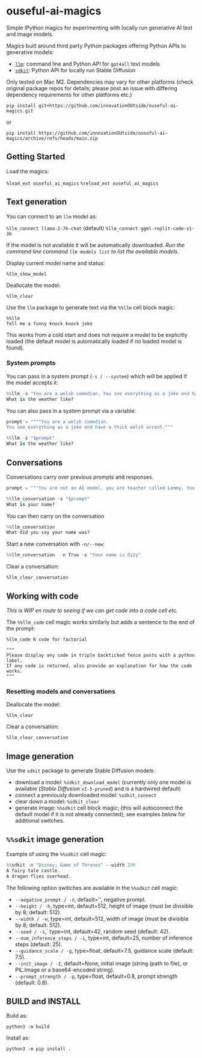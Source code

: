 # ouseful-ai-magics

Simple IPython magics for experimenting with locally run generative AI text and image models.

Magics built around third party Python packages offering Python APIs to generative models:

- [`llm`](https://github.com/simonw/llm): command line and Python API for `gpt4all` text models
- [`sdkit`](https://github.com/easydiffusion/sdkit): Python API for locally run Stable Diffusion

Only tested on Mac M2. Dependencies may vary for other platforms (check original package repos for details; please post an issue with differing dependency requirements for other platforms etc.)

`pip install git+https://github.com/innovationOUtside/ouseful-ai-magics.git`

or

`pip install https://github.com/innovationOUtside/ouseful-ai-magics/archive/refs/heads/main.zip`

## Getting Started

Load the magics:

`%load_ext ouseful_ai_magics`
`%reload_ext ouseful_ai_magics`

## Text generation

You can connect to an `llm` model as:

`%llm_connect llama-2-7b-chat` (default)
`%llm_connect ggml-replit-code-v1-3b`

If the model is not available it will be automatically downloaded. *Run the command line command `llm models list` to list the available models.*

Display current model name and status:

`%llm_show_model`

Deallocate the model:

`%llm_clear`

Use the `llm` package to generate text via the `%%llm` cell block magic:

```text
%%llm
Tell me a funny knock knock joke
```

This works from a cold start and does not require a model to be explicitly loaded (the default model is automatically loaded if no loaded model is found).

### System prompts

You can pass in a system prompt (`-s / --system`) which will be applied if the model accepts it:

```python
%%llm -s "You are a welsh comedian. You see everything as a joke and have a thick welsh accent."
What is the weather like?
```

You can also pass in a system prompt via a variable:

```python
prompt = """"You are a welsh comedian.
You see everything as a joke and have a thick welsh accent."""

%%llm -s "$prompt"
What is the weather like?
```

## Conversations

Conversations carry over previous prompts and responses.

```python
prompt = """You are not an AI model, you are teacher called Lemmy. You are a computer sceince expert and a teacher who provides helpful explanations with code examples using Python. The code should be in triple backticked markdown blocks."""

%%llm_conversation -s "$prompt"
What is your name?
````

You can then carry on the conversation

```python
%%llm_conversation
What did you say your name was?
```

Start a new conversation with `-n/--new`:

```python
%%llm_conversation  -n True -s "Your name is Ozzy"
```

Clear a conversation:

`%llm_clear_conversation`

## Working with code

*This is WIP en route to seeing if we can get code into a code cell etc.*

The `%%llm_code` cell magic works similarly but adds a sentence to the end of the prompt:

`%llm_code R code for factorial`

```text
"""
Please display any code in triple backticked fence posts with a python label.
If any code is returned, also provide an explanation for how the code works.
"""
```


### Resetting models and conversations

Deallocate the model:

`%llm_clear`

Clear a conversation:

`%llm_clear_conversation`

## Image generation

Use the `sdkit` package to generate Stable Diffusion models:

- download a model: `%sdkit_download_model` (currently only one model is available (*Stable Diffusion `v1-5-pruned`*) and is a hardwired default)
- connect a previously downloaded model: `%sdkit_connect`
- clear down a model: `%sdkit_clear`
- generate image: `%%sdkit` cell block magic; (this will autoconnect the default model if it is not already connected); see examples below for additional switches.

## `%%sdkit` image generation

Example of using the `%%sdkit` cell magic:

```python
%%sdkit -n "Disney; Game of Thrones" --width 256
A fairy tale castle.
A dragon flies overhead.
```

The following option switiches are available in the `%%sdkit` cell magic:

- `--negative_prompt / -n`, default='', negative prompt.
- `--height / -h`, type=int, default=512, height of image (must be divisible by 8; default: 512).
- `--width / -w`, type=int, default=512, width of image (must be divisible by 8; default: 512).
- `--seed / -s`,` type=int, default=42, random seed (default: 42).
- `--num_inference_steps / -i`, type=int, default=25, number of inference steps (default: 25).
- `--guidance_scale / -g`, type=float, default=7.5, guidance scale (default: 7.5).
- `--init_image / -I`, default=None, initial image (string (path to file), or PIL.Image or a base64-encoded string).
- `--prompt_strength / -p`, type=float, default=0.8, prompt strength (default: 0.8).

## BUILD and INSTALL

Build as:

`python3 -m build`

Install as:

`python3 -m pip install .`
